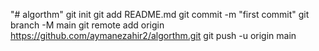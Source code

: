 "# algorthm"  git init git add README.md git commit -m "first commit" git branch -M main git remote add origin https://github.com/aymanezahir2/algorthm.git git push -u origin main
